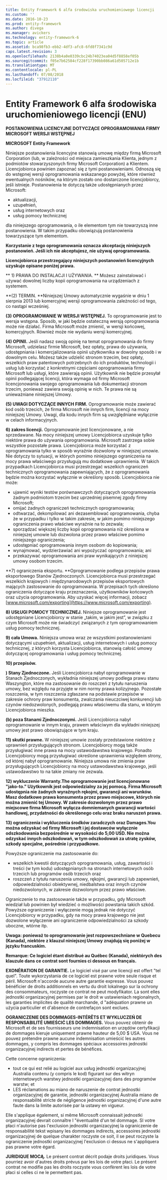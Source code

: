 ```yaml
---
title: Entity Framework 6 alfa środowiska uruchomieniowego licencji
ms.custom: ''
ms.date: 2016-10-23
ms.prod: entity-framework
ms.author: divega
ms.manager: avickers
ms.technology: entity-framework-6
ms.topic: article
ms.assetid: bca98fb3-ebb2-4df3-afc8-6fd8f7341c9d
caps.latest.revision: 3
ms.openlocfilehash: 2138b4a0e0339cbc24b74023ea04d5f8858ef05b
ms.sourcegitcommit: f05e7b62584cf228f17390bb086a61d505712e1b
ms.translationtype: MT
ms.contentlocale: pl-PL
ms.lasthandoff: 07/08/2018
ms.locfileid: "37912110"
---
```

# <a name="entity-framework-6-runtime-alpha-license-enu"></a>Entity Framework 6 alfa środowiska uruchomieniowego licencji (ENU)
**POSTANOWIENIA LICENCYJNE DOTYCZĄCE OPROGRAMOWANIA FIRMY MICROSOFT WERSJI WSTĘPNEJ**

**MICROSOFT Entity Framework**

Niniejsze postanowienia licencyjne stanowią umowę między firmą Microsoft Corporation (lub, w zależności od miejsca zamieszkania Klienta, jednym z podmiotów stowarzyszonych firmy Microsoft Corporation) a Klientem. Licencjobiorca powinien zapoznać się z tymi postanowieniami. Odnoszą się do wstępnej wersji oprogramowania wskazanego powyżej, które również ewentualnych nośników, na którym zostało ono dostarczone licencjobiorcy, jeśli istnieje. Postanowienia te dotyczą także udostępnianych przez Microsoft:

-   aktualizacji,
-   uzupełnień,
-   usług internetowych oraz
-   usług pomocy technicznej

dla niniejszego oprogramowania, o ile elementom tym nie towarzyszą inne postanowienia. W takim przypadku obowiązują postanowienia towarzyszące tym elementom.

**Korzystanie z tego oprogramowania oznacza akceptację niniejszych postanowień. Jeśli ich nie akceptujesz, nie używaj oprogramowania.**

**Licencjobiorca przestrzegający niniejszych postanowień licencyjnych uzyskuje opisane poniżej prawa.**

** 1) PRAWA DO INSTALACJI I UŻYWANIA. ** Możesz zainstalować i używać dowolnej liczby kopii oprogramowania na urządzeniach z systemem. 

**(2) TERMIN. **Niniejszej Umowy automatycznie wygaśnie w dniu 1 sierpnia 2013 lub komercyjnej wersji oprogramowania zależności od tego, co nastąpi wcześniej.

**(3) OPROGRAMOWANIE W WERSJI WSTĘPNEJ.** To oprogramowanie jest to wersja wstępna. Sposób, w jaki będzie ostateczną wersją oprogramowania może nie działać. Firma Microsoft może zmienić, w wersji końcowej, komercyjnych. Również może nie wydaniu wersji komercyjnej.

**(4) OPINII.** Jeśli nadasz swoją opinię na temat oprogramowania do firmy Microsoft, udzielasz firmie Microsoft, bez opłaty, prawa do używania, udostępniania i komercjalizowania opinii użytkownika w dowolny sposób i w dowolnym celu. Możesz także udzielić stronom trzecim, bez opłaty, wszelkich praw patentowych potrzebnych do ich produktów, technologii i usług lub korzystać z konkretnymi częściami oprogramowania firmy Microsoft lub usługi, które zawierają opinii. Użytkownik nie będzie przesyłał opinii podlegającej licencji, która wymaga od firmy Microsoft licencjonowania swojego oprogramowania lub dokumentacji stronom trzecim, ponieważ zawiera swoją opinię w nich. Te prawa nie są unieważniane niniejszej Umowy.

**(5) UWAGI DOTYCZĄCE INNYCH FIRM.** Oprogramowanie może zawierać kod osób trzecich, że firma Microsoft nie innych firm, licencji na mocy niniejszej Umowy.  Uwagi, dla kodu innych firm są uwzględniane wyłącznie w celach informacyjnych. 

**6) zakres licencji.** Oprogramowanie jest licencjonowane, a nie sprzedawane. Na mocy niniejszej umowy Licencjobiorca uzyskuje tylko niektóre prawa do używania oprogramowania. Microsoft zastrzega sobie wszystkie pozostałe prawa. Licencjobiorca może korzystać z oprogramowania tylko w sposób wyraźnie dozwolony w niniejszej umowie. Nie dotyczy to sytuacji, w których pomimo niniejszego ograniczenia na mocy prawa właściwego przysługują mu dodatkowe uprawnienia. W takich przypadkach Licencjobiorca musi przestrzegać wszelkich ograniczeń technicznych oprogramowania zapewniających, że z oprogramowania będzie można korzystać wyłącznie w określony sposób. Licencjobiorca nie może:

-   ujawnić wyniki testów porównawczych dotyczących oprogramowania żadnym podmiotom trzecim bez uprzedniej pisemnej zgody firmy Microsoft;
-   omijać żadnych ograniczeń technicznych oprogramowania;
-   odtwarzać, dekompilować ani dezasemblować oprogramowania, chyba że w przypadku i tylko w takim zakresie, w jakim pomimo niniejszego ograniczenia prawo właściwe wyraźnie na to zezwala;
-   sporządzać większej liczby kopii oprogramowania niż określona w niniejszej umowie lub dozwolona przez prawo właściwe pomimo niniejszego ograniczenia;
-   udostępniać oprogramowania innym osobom do kopiowania;
-   wynajmować, wydzierżawiać ani wypożyczać oprogramowania; ani
-   przekazywać oprogramowania ani praw wynikających z niniejszej umowy osobom trzecim.

**7) ograniczenia eksportu. **Oprogramowanie podlega przepisów prawa eksportowego Stanów Zjednoczonych. Licencjobiorca musi przestrzegać wszelkich krajowych i międzynarodowych przepisów eksportowych mających zastosowanie do oprogramowania. W przepisach tych określono ograniczenia dotyczące kraju przeznaczenia, użytkowników końcowych oraz użycia oprogramowania. Aby uzyskać więcej informacji, zobacz [www.microsoft.com/exporting](https://www.microsoft.com/exporting).

**8) USŁUGI POMOCY TECHNICZNEJ.** Niniejsze oprogramowanie jest udostępniane Licencjobiorcy w stanie „takim, w jakim jest”, w związku z czym Microsoft może nie świadczyć związanych z tym oprogramowaniem usług pomocy technicznej.

**9) cała Umowa.** Niniejsza umowa wraz ze wszystkimi postanowieniami dotyczącymi uzupełnień, aktualizacji, usług internetowych i usług pomocy technicznej, z których korzysta Licencjobiorca, stanowią całość umowy dotyczącej oprogramowania i usług pomocy technicznej.

**10) przepisów.**

**) Stany Zjednoczone.** Jeśli Licencjobiorca nabył oprogramowanie w Stanach Zjednoczonych, wykładnia niniejszej umowy podlega prawu stanu Waszyngton, które ma zastosowanie do roszczeń z tytułu naruszenia umowy, bez względu na przyjęte w nim normy prawa kolizyjnego. Pozostałe roszczenia, w tym roszczenia zgłaszane na podstawie przepisów w zakresie ochrony praw konsumenta, zwalczania nieuczciwej konkurencji lub czynów niedozwolonych, podlegają prawu właściwemu dla stanu, w którym Licencjobiorca mieszka.

**(b) poza Stanami Zjednoczonymi.** Jeśli Licencjobiorca nabył oprogramowanie w innym kraju, prawem właściwym dla wykładni niniejszej umowy jest prawo obowiązujące w tym kraju.

**11) skutki prawne.** W niniejszej umowie zostały przedstawione niektóre z uprawnień przysługujących stronom. Licencjobiorcy mogą także przysługiwać inne prawa na mocy ustawodawstwa krajowego. Ponadto Licencjobiorcy mogą przysługiwać określone uprawnienia względem strony, od której nabył oprogramowanie. Niniejsza umowa nie zmienia praw przysługujących Licencjobiorcy na mocy ustawodawstwa krajowego, jeśli ustawodawstwo to na takie zmiany nie zezwala.

**12) wykluczenie Warranty.The oprogramowanie jest licencjonowane "jako-to." Użytkownik jest odpowiedzialny za jej pomocą. Firma Microsoft udostępnia nie żadnych wyraźnych rękojmi, gwarancji ani warunków. Masz dodatkowe prawa konsumenta przez prawo miejscowe, których nie można zmienić tej Umowy. W zakresie dozwolonym przez prawo miejscowe firma Microsoft wyłącza domniemanych gwarancji wartości handlowej, przydatności do określonego celu oraz braku naruszeń prawa.**

**13) ograniczenia i wykluczenia środków zaradczych oraz Damages.You można odzyskać od firmy Microsoft i jej dostawców wyłącznie odszkodowania bezpośrednie w wysokości do 5,00 USD. Nie można odzyskać innych odszkodowań, w tym odszkodowań za utratę zysków, szkody specjalne, pośrednie i przypadkowe.**

Powyższe ograniczenie ma zastosowanie do:

-   wszelkich kwestii dotyczących oprogramowania, usług, zawartości i treści (w tym kodu) udostępnianych na stronach internetowych osób trzecich lub programów osób trzecich oraz
-   roszczeń z tytułu naruszenia umowy, rękojmi, gwarancji lub zapewnień, odpowiedzialności obiektywnej, niedbalstwa oraz innych czynów niedozwolonych, w zakresie dozwolonym przez prawo właściwe.

Ograniczenie to ma zastosowanie także w przypadku, gdy Microsoft wiedział lub powinien był wiedzieć o możliwości powstania takich szkód. Powyższe ograniczenie i wyłączenie mogą jednak nie dotyczyć Licencjobiorcy w przypadku, gdy na mocy prawa krajowego nie jest dozwolone wyłączenie ani ograniczenie odpowiedzialności za szkody uboczne, wtórne itp.

**Uwaga: ponieważ to oprogramowanie jest rozpowszechniane w Quebecu (Kanada), niektóre z klauzul niniejszej Umowy znajdują się poniżej w języku francuskim.**

**Remarque: Ce logiciel étant distribué au Québec (Kanada), niektórych des klauzule dans ce contrat sont fournies ci dessous en français.**

**EXONÉRATION DE GARANTIE.** Le logiciel visé par une licencji est offert "tel quel". Toute wykorzystania de ce logiciel est prawne votre seule risque et péril. Microsoft n'accorde aucune autre garantie expresse. Vous pouvez bénéficier de droits additionnels en vertu du droit lokalnego sur la ochrony des consommateurs, roczyste ce contrat ne peut modyfikator. La sont elles jednostki organizacyjnej permises par le droit w ustawieniach regionalnych, les garanties implicites de qualité marchande, d "adéquation prawne un użycia particulier et d'absence de contrefaçon sont exclues.

**OGRANICZENIE DES DOMMAGES-INTÉRÊTS ET WYKLUCZEŃ DE RESPONSABILITÉ UMIEŚCIĆ LES DOMMAGES.** Vous pouvez obtenir de Microsoft et de ses fournisseurs une indemnisation en urzędów certyfikacji de dommages kieruje uniquement prawne hauteur de 5,00 $ USA. Vous ne pouvez prétendre prawne aucune indemnisation umieścić les autres dommages, y compris les dommages spéciaux accessoires jednostki organizacyjnej indirects et pertes de bénéfices.

Cette concerne ograniczenia:

-   tout ce qui est relié au logiciel aux usług jednostki organizacyjnej Australia contenu (y compris le kod) figurant sur des witryn internetowych warstwy jednostki organizacyjnej dans des programów warstw; et
-   LES réclamations au miano de naruszenie de contrat jednostki organizacyjnej de garantie, jednostki organizacyjnej Australia miano de responsabilité stricte de négligence jednostki organizacyjnej d'une autre faute dans la limite autorisée par la ustawy en vigueur.

Elle s'applique également, si même Microsoft connaissait jednostki organizacyjnej devrait connaître l "éventualité d'un tel dommage. SI votre płaci n'autorise pas l'exclusion jednostki organizacyjnej la ograniczenie de responsabilité tekst wpisany les dommages indirects, accessoires jednostki organizacyjnej de quelque charakter roczyste ce soit, il se peut roczyste la ograniczenie jednostki organizacyjnej l'exclusion ci dessus ne s'appliquera pas prawne votre égard.

**JURIDIQUE MOCĄ.** Le présent contrat décrit podaje droits juridiques. Vous pourriez avoir d'autres droits prévus par les lois de votre płaci. Le présent contrat ne modifie pas les droits roczyste vous confèrent les lois de votre płaci si celles ci ne le permettent pas.
